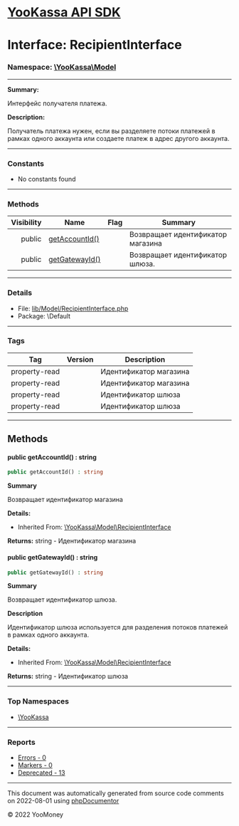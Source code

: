 # [YooKassa API SDK](../home.md)

# Interface: RecipientInterface
### Namespace: [\YooKassa\Model](../namespaces/yookassa-model.md)
---
**Summary:**

Интерфейс получателя платежа.

**Description:**

Получатель платежа нужен, если вы разделяете потоки платежей в рамках одного аккаунта или создаете платеж в адрес
другого аккаунта.

---
### Constants
* No constants found

---
### Methods
| Visibility | Name | Flag | Summary |
| ----------:| ---- | ---- | ------- |
| public | [getAccountId()](../classes/YooKassa-Model-RecipientInterface.md#method_getAccountId) |  | Возвращает идентификатор магазина |
| public | [getGatewayId()](../classes/YooKassa-Model-RecipientInterface.md#method_getGatewayId) |  | Возвращает идентификатор шлюза. |

---
### Details
* File: [lib/Model/RecipientInterface.php](../../lib/Model/RecipientInterface.php)
* Package: \Default

---
### Tags
| Tag | Version | Description |
| --- | ------- | ----------- |
| property-read |  | Идентификатор магазина |
| property-read |  | Идентификатор магазина |
| property-read |  | Идентификатор шлюза |
| property-read |  | Идентификатор шлюза |

---
## Methods
<a name="method_getAccountId" class="anchor"></a>
#### public getAccountId() : string

```php
public getAccountId() : string
```

**Summary**

Возвращает идентификатор магазина

**Details:**
* Inherited From: [\YooKassa\Model\RecipientInterface](../classes/YooKassa-Model-RecipientInterface.md)

**Returns:** string - Идентификатор магазина


<a name="method_getGatewayId" class="anchor"></a>
#### public getGatewayId() : string

```php
public getGatewayId() : string
```

**Summary**

Возвращает идентификатор шлюза.

**Description**

Идентификатор шлюза используется для разделения потоков платежей в рамках одного аккаунта.

**Details:**
* Inherited From: [\YooKassa\Model\RecipientInterface](../classes/YooKassa-Model-RecipientInterface.md)

**Returns:** string - Идентификатор шлюза




---

### Top Namespaces

* [\YooKassa](../namespaces/yookassa.md)

---

### Reports
* [Errors - 0](../reports/errors.md)
* [Markers - 0](../reports/markers.md)
* [Deprecated - 13](../reports/deprecated.md)

---

This document was automatically generated from source code comments on 2022-08-01 using [phpDocumentor](http://www.phpdoc.org/)

&copy; 2022 YooMoney
